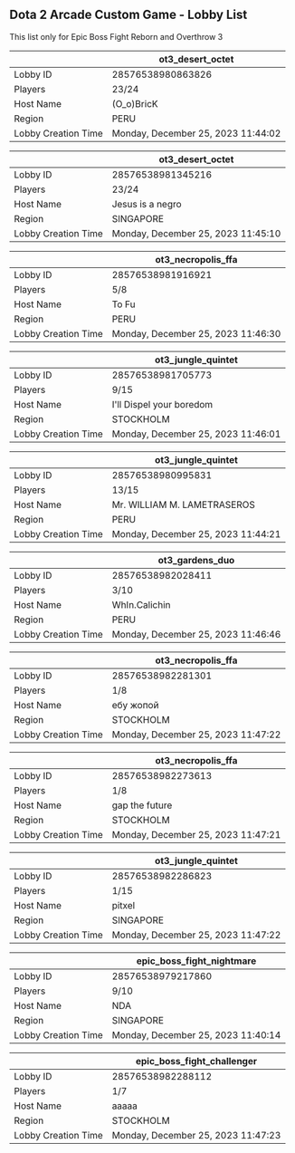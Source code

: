 ## Dota 2 Arcade Custom Game - Lobby List

This list only for Epic Boss Fight Reborn and Overthrow 3

|  | ot3_desert_octet |
| ------ | ------ |
| Lobby ID | 28576538980863826 |
| Players | 23/24 |
| Host Name | (O_o)BricK |
| Region | PERU |
| Lobby Creation Time | Monday, December 25, 2023 11:44:02 |


|  | ot3_desert_octet |
| ------ | ------ |
| Lobby ID | 28576538981345216 |
| Players | 23/24 |
| Host Name | Jesus is a negro |
| Region | SINGAPORE |
| Lobby Creation Time | Monday, December 25, 2023 11:45:10 |


|  | ot3_necropolis_ffa |
| ------ | ------ |
| Lobby ID | 28576538981916921 |
| Players | 5/8 |
| Host Name | To Fu |
| Region | PERU |
| Lobby Creation Time | Monday, December 25, 2023 11:46:30 |


|  | ot3_jungle_quintet |
| ------ | ------ |
| Lobby ID | 28576538981705773 |
| Players | 9/15 |
| Host Name | I'll Dispel your boredom |
| Region | STOCKHOLM |
| Lobby Creation Time | Monday, December 25, 2023 11:46:01 |


|  | ot3_jungle_quintet |
| ------ | ------ |
| Lobby ID | 28576538980995831 |
| Players | 13/15 |
| Host Name | Mr. WILLIAM M. LAMETRASEROS |
| Region | PERU |
| Lobby Creation Time | Monday, December 25, 2023 11:44:21 |


|  | ot3_gardens_duo |
| ------ | ------ |
| Lobby ID | 28576538982028411 |
| Players | 3/10 |
| Host Name | WhIn.Calichin |
| Region | PERU |
| Lobby Creation Time | Monday, December 25, 2023 11:46:46 |


|  | ot3_necropolis_ffa |
| ------ | ------ |
| Lobby ID | 28576538982281301 |
| Players | 1/8 |
| Host Name | ебу жопой |
| Region | STOCKHOLM |
| Lobby Creation Time | Monday, December 25, 2023 11:47:22 |


|  | ot3_necropolis_ffa |
| ------ | ------ |
| Lobby ID | 28576538982273613 |
| Players | 1/8 |
| Host Name | gap the future |
| Region | STOCKHOLM |
| Lobby Creation Time | Monday, December 25, 2023 11:47:21 |


|  | ot3_jungle_quintet |
| ------ | ------ |
| Lobby ID | 28576538982286823 |
| Players | 1/15 |
| Host Name | pitxel |
| Region | SINGAPORE |
| Lobby Creation Time | Monday, December 25, 2023 11:47:22 |


|  | epic_boss_fight_nightmare |
| ------ | ------ |
| Lobby ID | 28576538979217860 |
| Players | 9/10 |
| Host Name | NDA |
| Region | SINGAPORE |
| Lobby Creation Time | Monday, December 25, 2023 11:40:14 |


|  | epic_boss_fight_challenger |
| ------ | ------ |
| Lobby ID | 28576538982288112 |
| Players | 1/7 |
| Host Name | ааааа |
| Region | STOCKHOLM |
| Lobby Creation Time | Monday, December 25, 2023 11:47:23 |



